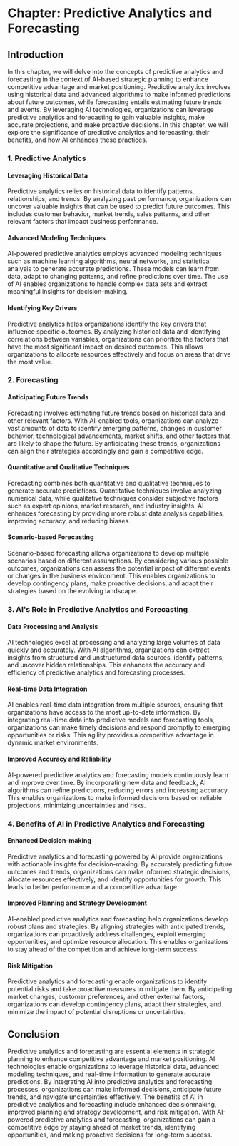 Chapter: Predictive Analytics and Forecasting
=============================================

Introduction
------------

In this chapter, we will delve into the concepts of predictive analytics and forecasting in the context of AI-based strategic planning to enhance competitive advantage and market positioning. Predictive analytics involves using historical data and advanced algorithms to make informed predictions about future outcomes, while forecasting entails estimating future trends and events. By leveraging AI technologies, organizations can leverage predictive analytics and forecasting to gain valuable insights, make accurate projections, and make proactive decisions. In this chapter, we will explore the significance of predictive analytics and forecasting, their benefits, and how AI enhances these practices.

### 1. Predictive Analytics

#### Leveraging Historical Data

Predictive analytics relies on historical data to identify patterns, relationships, and trends. By analyzing past performance, organizations can uncover valuable insights that can be used to predict future outcomes. This includes customer behavior, market trends, sales patterns, and other relevant factors that impact business performance.

#### Advanced Modeling Techniques

AI-powered predictive analytics employs advanced modeling techniques such as machine learning algorithms, neural networks, and statistical analysis to generate accurate predictions. These models can learn from data, adapt to changing patterns, and refine predictions over time. The use of AI enables organizations to handle complex data sets and extract meaningful insights for decision-making.

#### Identifying Key Drivers

Predictive analytics helps organizations identify the key drivers that influence specific outcomes. By analyzing historical data and identifying correlations between variables, organizations can prioritize the factors that have the most significant impact on desired outcomes. This allows organizations to allocate resources effectively and focus on areas that drive the most value.

### 2. Forecasting

#### Anticipating Future Trends

Forecasting involves estimating future trends based on historical data and other relevant factors. With AI-enabled tools, organizations can analyze vast amounts of data to identify emerging patterns, changes in customer behavior, technological advancements, market shifts, and other factors that are likely to shape the future. By anticipating these trends, organizations can align their strategies accordingly and gain a competitive edge.

#### Quantitative and Qualitative Techniques

Forecasting combines both quantitative and qualitative techniques to generate accurate predictions. Quantitative techniques involve analyzing numerical data, while qualitative techniques consider subjective factors such as expert opinions, market research, and industry insights. AI enhances forecasting by providing more robust data analysis capabilities, improving accuracy, and reducing biases.

#### Scenario-based Forecasting

Scenario-based forecasting allows organizations to develop multiple scenarios based on different assumptions. By considering various possible outcomes, organizations can assess the potential impact of different events or changes in the business environment. This enables organizations to develop contingency plans, make proactive decisions, and adapt their strategies based on the evolving landscape.

### 3. AI's Role in Predictive Analytics and Forecasting

#### Data Processing and Analysis

AI technologies excel at processing and analyzing large volumes of data quickly and accurately. With AI algorithms, organizations can extract insights from structured and unstructured data sources, identify patterns, and uncover hidden relationships. This enhances the accuracy and efficiency of predictive analytics and forecasting processes.

#### Real-time Data Integration

AI enables real-time data integration from multiple sources, ensuring that organizations have access to the most up-to-date information. By integrating real-time data into predictive models and forecasting tools, organizations can make timely decisions and respond promptly to emerging opportunities or risks. This agility provides a competitive advantage in dynamic market environments.

#### Improved Accuracy and Reliability

AI-powered predictive analytics and forecasting models continuously learn and improve over time. By incorporating new data and feedback, AI algorithms can refine predictions, reducing errors and increasing accuracy. This enables organizations to make informed decisions based on reliable projections, minimizing uncertainties and risks.

### 4. Benefits of AI in Predictive Analytics and Forecasting

#### Enhanced Decision-making

Predictive analytics and forecasting powered by AI provide organizations with actionable insights for decision-making. By accurately predicting future outcomes and trends, organizations can make informed strategic decisions, allocate resources effectively, and identify opportunities for growth. This leads to better performance and a competitive advantage.

#### Improved Planning and Strategy Development

AI-enabled predictive analytics and forecasting help organizations develop robust plans and strategies. By aligning strategies with anticipated trends, organizations can proactively address challenges, exploit emerging opportunities, and optimize resource allocation. This enables organizations to stay ahead of the competition and achieve long-term success.

#### Risk Mitigation

Predictive analytics and forecasting enable organizations to identify potential risks and take proactive measures to mitigate them. By anticipating market changes, customer preferences, and other external factors, organizations can develop contingency plans, adapt their strategies, and minimize the impact of potential disruptions or uncertainties.

Conclusion
----------

Predictive analytics and forecasting are essential elements in strategic planning to enhance competitive advantage and market positioning. AI technologies enable organizations to leverage historical data, advanced modeling techniques, and real-time information to generate accurate predictions. By integrating AI into predictive analytics and forecasting processes, organizations can make informed decisions, anticipate future trends, and navigate uncertainties effectively. The benefits of AI in predictive analytics and forecasting include enhanced decisionmaking, improved planning and strategy development, and risk mitigation. With AI-powered predictive analytics and forecasting, organizations can gain a competitive edge by staying ahead of market trends, identifying opportunities, and making proactive decisions for long-term success.
